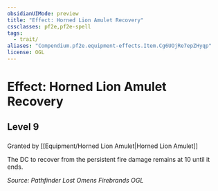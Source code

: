 ```yaml
---
obsidianUIMode: preview
title: "Effect: Horned Lion Amulet Recovery"
cssclasses: pf2e,pf2e-spell
tags:
  - trait/
aliases: "Compendium.pf2e.equipment-effects.Item.Cg6UOjRe7epZHyqp"
license: OGL
---
```

# Effect: Horned Lion Amulet Recovery
## Level 9
### 






Granted by [[Equipment/Horned Lion Amulet|Horned Lion Amulet]]

The DC to recover from the persistent fire damage remains at 10 until it ends.

*Source: Pathfinder Lost Omens Firebrands*
*OGL*
